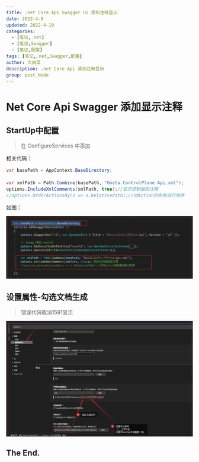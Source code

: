 ```yaml
---
title: .net Core Api Swagger Ui 添加注释显示
date: 2022-4-9
updated: 2022-4-10
categories: 
  - [笔记,.net]
  - [笔记,Swagger]
  - [笔记,配置]
tags: [笔记,.net,Swagger,配置]
author: 大白菜
description: .net Core Api 添加注释显示
group: post_Node
---
```


# Net Core Api Swagger 添加显示注释

## StartUp中配置

> 在 ConfigureServices 中添加 

相关代码：

```c#
var basePath = AppContext.BaseDirectory;

var xmlPath = Path.Combine(basePath, "Gmzta.ControlPlane.Api.xml");
options.IncludeXmlComments(xmlPath, true);//显示控制器层注释
//options.OrderActionsBy(s => s.RelativePath);//对Action的名称进行排序
```

如图：

![image-20220709125226621](../../images/SwaggerUi添加注释/image-20220709125226621.png)

##  设置属性-勾选文档生成

> 错误代码取消1591显示

![image-20220709125754112](../../images/SwaggerUi添加注释/image-20220709125754112.png)

## The End.
